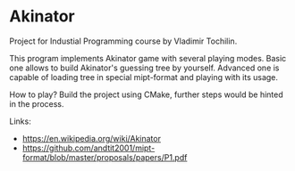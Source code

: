 # Akinator
Project for Industial Programming course by Vladimir Tochilin.

This program implements Akinator game with several playing modes. Basic one allows to build Akinator's guessing tree by yourself. Advanced one is capable of loading tree in special mipt-format and playing with its usage.

How to play? Build the project using CMake, further steps would be hinted in the process.

Links:
* https://en.wikipedia.org/wiki/Akinator
* https://github.com/andtit2001/mipt-format/blob/master/proposals/papers/P1.pdf
